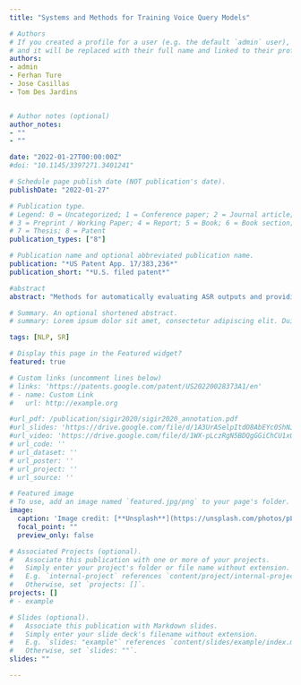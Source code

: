 ```yaml
---
title: "Systems and Methods for Training Voice Query Models"

# Authors
# If you created a profile for a user (e.g. the default `admin` user), write the username (folder name) here 
# and it will be replaced with their full name and linked to their profile.
authors: 
- admin
- Ferhan Ture
- Jose Casillas
- Tom Des Jardins


# Author notes (optional)
author_notes:
- ""
- ""

date: "2022-01-27T00:00:00Z"
#doi: "10.1145/3397271.3401241"

# Schedule page publish date (NOT publication's date).
publishDate: "2022-01-27"

# Publication type.
# Legend: 0 = Uncategorized; 1 = Conference paper; 2 = Journal article;
# 3 = Preprint / Working Paper; 4 = Report; 5 = Book; 6 = Book section;
# 7 = Thesis; 8 = Patent
publication_types: ["8"]

# Publication name and optional abbreviated publication name.
publication: "*US Patent App. 17/383,236*"
publication_short: "*U.S. filed patent*"

#abstract
abstract: "Methods for automatically evaluating ASR outputs and providing annotations, including corrections, on the transcriptions—in order to improve recognition—may be based on an analysis of sessions of user voice queries, utilizing time-ordered ASR transcriptions of user voice queries (ie, user utterances). This utterance-based approach may involve extracting both session-level and query-level characteristics from a voice query sessions and identifying patterns of query reformulation in order to detect erroneous transcriptions and automatically determine an appropriate correction. Alternative, or in addition, ASR outputs may be evaluated based on user behavior. The outcomes may be classified as positive or negative. An ASR transcription may be labeled using the description of the outcome. The labeled transcription may be used as training data to train a model to output improved transcriptions of voice queries."

# Summary. An optional shortened abstract.
# summary: Lorem ipsum dolor sit amet, consectetur adipiscing elit. Duis posuere tellus ac convallis placerat. Proin tincidunt magna sed ex sollicitudin condimentum.

tags: [NLP, SR]

# Display this page in the Featured widget?
featured: true

# Custom links (uncomment lines below)
# links: 'https://patents.google.com/patent/US20220028373A1/en'
# - name: Custom Link
#   url: http://example.org

#url_pdf: /publication/sigir2020/sigir2020_annotation.pdf
#url_slides: 'https://drive.google.com/file/d/1A3UrASelpItdO8AbEYc0ShNJGpVm0R81/view?usp=sharing'
#url_video: 'https://drive.google.com/file/d/1WX-pLczRgN5BDQgGGiChCU1xG2wiFj7b/view?usp=sharing'
# url_code: ''
# url_dataset: ''
# url_poster: ''
# url_project: ''
# url_source: ''

# Featured image
# To use, add an image named `featured.jpg/png` to your page's folder. 
image:
  caption: 'Image credit: [**Unsplash**](https://unsplash.com/photos/pLCdAaMFLTE)'
  focal_point: ""
  preview_only: false

# Associated Projects (optional).
#   Associate this publication with one or more of your projects.
#   Simply enter your project's folder or file name without extension.
#   E.g. `internal-project` references `content/project/internal-project/index.md`.
#   Otherwise, set `projects: []`.
projects: []
# - example

# Slides (optional).
#   Associate this publication with Markdown slides.
#   Simply enter your slide deck's filename without extension.
#   E.g. `slides: "example"` references `content/slides/example/index.md`.
#   Otherwise, set `slides: ""`.
slides: ""

---
```

